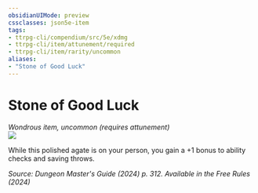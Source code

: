 ```yaml
---
obsidianUIMode: preview
cssclasses: json5e-item
tags:
- ttrpg-cli/compendium/src/5e/xdmg
- ttrpg-cli/item/attunement/required
- ttrpg-cli/item/rarity/uncommon
aliases: 
- "Stone of Good Luck"
---
```

# Stone of Good Luck
*Wondrous item, uncommon (requires attunement)*  
![](2-Mechanics/CLI/items/img/stone-of-good-luck-luckstone.webp#right)


While this polished agate is on your person, you gain a +1 bonus to ability checks and saving throws.

*Source: Dungeon Master's Guide (2024) p. 312. Available in the Free Rules (2024)*